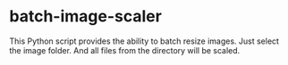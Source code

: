 # batch-image-scaler
This Python script provides the ability to batch resize images. Just select the image folder. And all files from the directory will be scaled.
